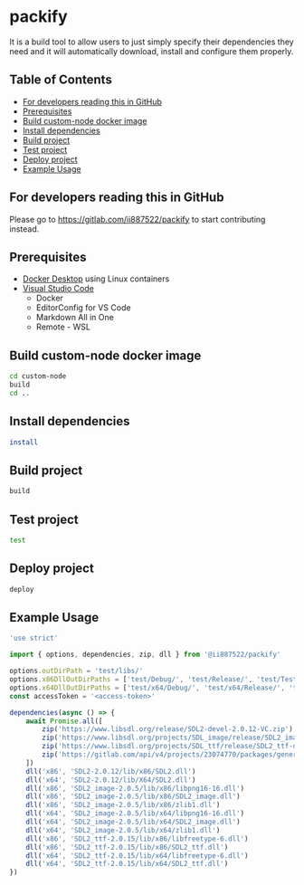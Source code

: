 # packify
It is a build tool to allow users to just simply specify their dependencies they need and it will automatically download, install and configure them properly.

## Table of Contents
- [For developers reading this in GitHub](https://gitlab.com/ii887522/packify#for-developers-reading-this-in-github)
- [Prerequisites](https://gitlab.com/ii887522/packify#prerequisites)
- [Build custom-node docker image](https://gitlab.com/ii887522/packify#build-custom-node-docker-image)
- [Install dependencies](https://gitlab.com/ii887522/packify#install-dependencies)
- [Build project](https://gitlab.com/ii887522/packify#build-project)
- [Test project](https://gitlab.com/ii887522/packify#test-project)
- [Deploy project](https://gitlab.com/ii887522/packify#deploy-project)
- [Example Usage](https://gitlab.com/ii887522/packify#example-usage)

## For developers reading this in GitHub
Please go to https://gitlab.com/ii887522/packify to start contributing instead.

## Prerequisites
- [Docker Desktop](https://www.docker.com/products/docker-desktop) using Linux containers
- [Visual Studio Code](https://code.visualstudio.com/)
    - Docker
    - EditorConfig for VS Code
    - Markdown All in One
    - Remote - WSL

## Build custom-node docker image
```sh
cd custom-node
build
cd ..
```

## Install dependencies
```sh
install
```

## Build project
```sh
build
```

## Test project
```sh
test
```

## Deploy project
```sh
deploy
```

## Example Usage
```js
'use strict'

import { options, dependencies, zip, dll } from '@ii887522/packify'

options.outDirPath = 'test/libs/'
options.x86DllOutDirPaths = ['test/Debug/', 'test/Release/', 'test/Test/'],
options.x64DllOutDirPaths = ['test/x64/Debug/', 'test/x64/Release/', 'test/x64/Test/']
const accessToken = '<access-token>'

dependencies(async () => {
    await Promise.all([
        zip('https://www.libsdl.org/release/SDL2-devel-2.0.12-VC.zip'),
        zip('https://www.libsdl.org/projects/SDL_image/release/SDL2_image-devel-2.0.5-VC.zip'),
        zip('https://www.libsdl.org/projects/SDL_ttf/release/SDL2_ttf-devel-2.0.15-VC.zip'),
        zip('https://gitlab.com/api/v4/projects/23074770/packages/generic/utfcpp/3.1.2/utfcpp-3.1.2.zip', { 'PRIVATE-TOKEN': accessToken })
    ])
    dll('x86', 'SDL2-2.0.12/lib/x86/SDL2.dll')
    dll('x64', 'SDL2-2.0.12/lib/X64/SDL2.dll')
    dll('x86', 'SDL2_image-2.0.5/lib/x86/libpng16-16.dll')
    dll('x86', 'SDL2_image-2.0.5/lib/x86/SDL2_image.dll')
    dll('x86', 'SDL2_image-2.0.5/lib/x86/zlib1.dll')
    dll('x64', 'SDL2_image-2.0.5/lib/x64/libpng16-16.dll')
    dll('x64', 'SDL2_image-2.0.5/lib/x64/SDL2_image.dll')
    dll('x64', 'SDL2_image-2.0.5/lib/x64/zlib1.dll')
    dll('x86', 'SDL2_ttf-2.0.15/lib/x86/libfreetype-6.dll')
    dll('x86', 'SDL2_ttf-2.0.15/lib/x86/SDL2_ttf.dll')
    dll('x64', 'SDL2_ttf-2.0.15/lib/x64/libfreetype-6.dll')
    dll('x64', 'SDL2_ttf-2.0.15/lib/x64/SDL2_ttf.dll')
})
```
